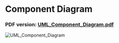 # Component Diagram

### PDF version: [UML_Component_Diagram.pdf](https://github.com/Thorfr123/Projeto_PSW_ShortTrack/files/10611615/UML_Component_Diagram.pdf)

![UML_Component_Diagram](https://user-images.githubusercontent.com/109107004/216833179-8d138901-4155-45c8-a922-b90d9ae9c755.png)
